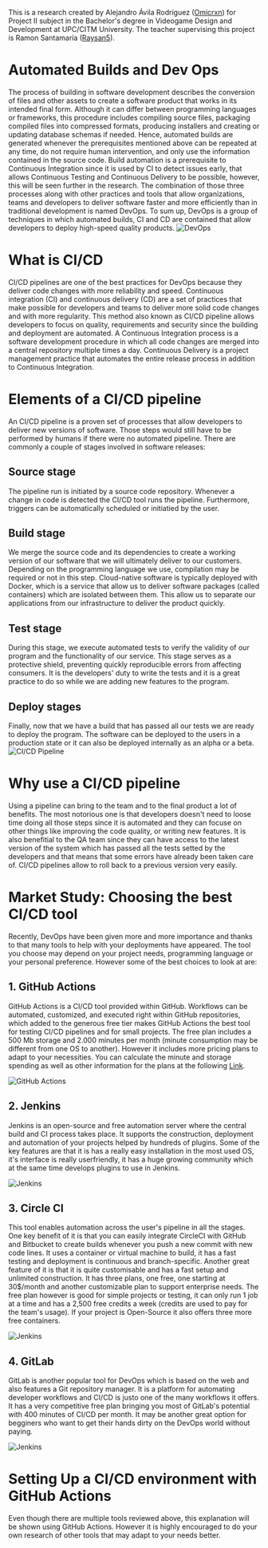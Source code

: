 This is a research created by Alejandro Ávila Rodríguez ([Omicrxn](https://github.com/Omicrxn)) for Project II subject in the Bachelor's degree in Videogame Design and Development at UPC/CITM University. The teacher supervising this project is Ramon Santamaría ([Raysan5](https://github.com/raysan5)).

# Automated Builds and Dev Ops
The process of building in software development describes the conversion of files and other assets to create a software product that works in its intended final form. Although it can differ between programming languages or frameworks, this procedure includes compiling source files, packaging compiled files into compressed formats, producing installers and creating or updating database schemas if needed. Hence, automated builds are generated whenever the prerequisites mentioned above can be repeated at any time, do not require human intervention, and only use the information contained in the source code. Build automation is a prerequisite to Continuous Integration since it is used by CI to detect issues early, that allows Continuous Testing and Continuous Delivery to be possible, however, this will be seen further in the research. The combination of those three processes along with other practices and tools that allow organizations, teams and developers to deliver software faster and more efficiently than in traditional development is named DevOps. To sum up, DevOps is a group of techniques in which automated builds, CI and CD are contained that allow developers to deploy high-speed quality products.
![DevOps](https://github.com/Omicrxn/Automated-Builds-CI-CD/blob/master/docs/Images/devops_cycle.png)

# What is CI/CD
CI/CD pipelines are one of the best practices for DevOps because they deliver code changes with more reliability and speed. Continuous integration (CI) and continuous delivery (CD) are a set of practices that make possible for developers and teams to deliver more solid code changes and with more regularity. This method also known as CI/CD pipeline allows developers to focus on quality, requirements and security since the building and deployment are automated. A Continuous Integration process is a software development procedure in which all code changes are merged into a central repository multiple times a day.  Continuous Delivery is a project management practice that automates the entire release process in addition to Continuous Integration.

# Elements of a CI/CD pipeline

An CI/CD pipeline is a proven set of processes that allow developers to deliver new versions of software. Those steps would still have to be performed by humans if there were no automated pipeline. There are commonly a couple of stages involved in software releases:
## Source stage
The pipeline run is initiated by a source code repository. Whenever a change in code is detected the CI/CD tool runs the pipeline. Furthermore, triggers can be automatically scheduled or initiatied by the user.
## Build stage
We merge the source code and its dependencies to create a working version of our software that we will ultimately deliver to our customers. Depending on the programming language we use, compilation may be required or not in this step. Cloud-native software is typically deployed with Docker, which is a service that allow us to deliver software packages (called containers) which are isolated between them. This allow us to separate our applications from our infrastructure to deliver the product quickly.
## Test stage
During this stage, we execute automated tests to verify the validity of our program and the functionality of our service. This stage serves as a protective shield, preventing quickly reproducible errors from affecting consumers. It is the developers' duty to write the tests and it is a great practice to do so while we are adding new features to the program.
## Deploy stages
Finally, now that we have a build that has passed all our tests we are ready to deploy the program. The software can be deployed to the users in a production state or it can also be deployed internally as an alpha or a beta. 
![CI/CD Pipeline](https://github.com/Omicrxn/Automated-Builds-CI-CD/blob/master/docs/Images/ci_cd_pipeline.png)

# Why use a CI/CD pipeline
Using a pipeline can bring to the team and to the final product a lot of benefits. The most notorious one is that developers doesn't need to loose time doing all those steps since it is automated and they can focuse on other things like improving the code quality, or writing new features. It is also benefitial to the QA team since they can have access to the latest version of the system which has passed all the tests setted by the developers and that means that some errors have already been taken care of. CI/CD pipelines allow to roll back to a previous version very easily.

# Market Study: Choosing the best CI/CD tool
Recently, DevOps have been given more and more importance and thanks to that many tools to help with your deployments have appeared. The tool you choose may depend on your project needs, programming language or your personal preference. However some of the best choices to look at are:

## 1. GitHub Actions
GitHub Actions is a CI/CD tool provided within GitHub. Workflows can be automated, customized, and executed right within GitHub repositories, which added to the generous free tier makes GitHub Actions the best tool for testing CI/CD pipelines and for small projects. The free plan includes a 500 Mb storage and 2.000 minutes per month (minute consumption may be different from one OS to another). However it includes more pricing plans to adapt to your necessities. You can calculate the minute and storage spending as well as other information for the plans at the following [Link](https://docs.github.com/en/github/setting-up-and-managing-billing-and-payments-on-github/about-billing-for-github-actions#calculating-minute-and-storage-spending).

![GitHub Actions](https://github.com/Omicrxn/Automated-Builds-CI-CD/blob/master/docs/Images/github_actions.webp)

## 2. Jenkins
Jenkins is an open-source and free automation server where the central build and CI process takes place. It supports the construction, deployment and automation of your projects helped by hundreds of plugins. Some of the key features are that it is has a really easy installation in the most used OS, it's interface is really userfriendly, it has a huge growing community which at the same time develops plugins to use in Jenkins.

![Jenkins](https://github.com/Omicrxn/Automated-Builds-CI-CD/blob/master/docs/Images/jenkins.png)

## 3. Circle CI
This tool enables automation across the user's pipeline in all the stages. One key benefit of it is that you can easily integrate CircleCI with GitHub and Bitbucket to create builds whenever you push a new commit with new code lines. It uses a container or virtual machine to build, it has a fast testing and deployment is continuous and branch-specific. Another great feature of it is that it is quite customisable and has a fast setup and unlimited construction. It has three plans, one free, one starting at 30$/month and another customizable plan to support enterprise needs. The free plan however is good for simple projects or testing, it can only run 1 job at a time and has a 2,500 free credits a week (credits are used to pay for the team's usage). If your project is Open-Source it also offers three more free containers.

![Jenkins](https://github.com/Omicrxn/Automated-Builds-CI-CD/blob/master/docs/Images/circle_ci.png)

## 4. GitLab

GitLab is another popular tool for DevOps which is based on the web and also features a Git repository manager. It is a platform for automating developer workflows and CI/CD is justo one of the many workflows it offers. It has a very competitive free plan bringing you most of GitLab's potential with 400 minutes of CI/CD per month. It may be another great option for begginers who want to get their hands dirty on the DevOps world without paying.

![Jenkins](https://github.com/Omicrxn/Automated-Builds-CI-CD/blob/master/docs/Images/gitlab.png)

# Setting Up a CI/CD environment with GitHub Actions
Even though there are multiple tools reviewed above, this explanation will be shown using GitHub Actions. However it is highly encouraged to do your own research of other tools that may adapt to your needs better.



